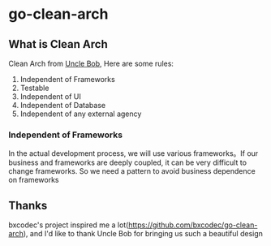 # go-clean-arch

## What is Clean Arch
Clean Arch from [Uncle Bob](https://8thlight.com/blog/uncle-bob/2012/08/13/the-clean-architecture.html), Here are some rules:

1. Independent of Frameworks
2. Testable
3. Independent of UI
4. Independent of Database
5. Independent of any external agency

### Independent of Frameworks
In the actual development process, we will use various frameworks。If our business and frameworks are deeply coupled, it can be very difficult to change frameworks. So we need a pattern to avoid business dependence on frameworks


## Thanks
bxcodec's project inspired me a lot(https://github.com/bxcodec/go-clean-arch), and I'd like to thank Uncle Bob for bringing us such a beautiful design
